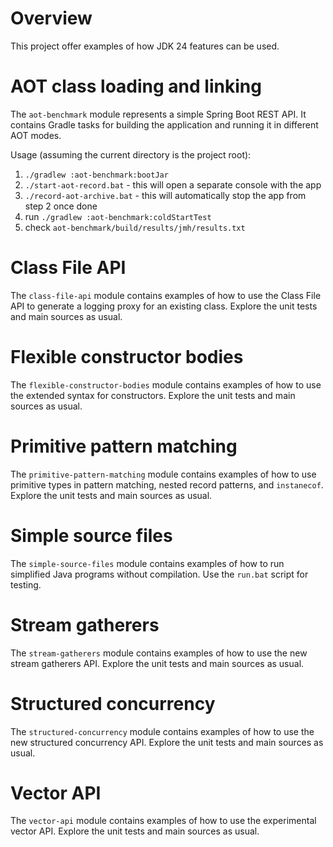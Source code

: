 # Overview
This project offer examples of how JDK 24 features can be used.

# AOT class loading and linking
The `aot-benchmark` module represents a simple Spring Boot REST API. It contains Gradle tasks for building the application and
running it in different AOT modes.

Usage (assuming the current directory is the project root):
1. `./gradlew :aot-benchmark:bootJar`
2. `./start-aot-record.bat` - this will open a separate console with the app
3. `./record-aot-archive.bat` - this will automatically stop the app from step 2 once done
4. run `./gradlew :aot-benchmark:coldStartTest`
5. check `aot-benchmark/build/results/jmh/results.txt`

# Class File API
The `class-file-api` module contains examples of how to use the Class File API to generate a logging proxy for an existing class.
Explore the unit tests and main sources as usual.

# Flexible constructor bodies
The `flexible-constructor-bodies` module contains examples of how to use the extended syntax for constructors.
Explore the unit tests and main sources as usual.

# Primitive pattern matching
The `primitive-pattern-matching` module contains examples of how to use primitive types in pattern matching, nested record patterns, and `instanecof`.
Explore the unit tests and main sources as usual.

# Simple source files
The `simple-source-files` module contains examples of how to run simplified Java programs without compilation. Use the `run.bat` script for testing.

# Stream gatherers
The `stream-gatherers` module contains examples of how to use the new stream gatherers API.
Explore the unit tests and main sources as usual.

# Structured concurrency
The `structured-concurrency` module contains examples of how to use the new structured concurrency API.
Explore the unit tests and main sources as usual.

# Vector API
The `vector-api` module contains examples of how to use the experimental vector API.
Explore the unit tests and main sources as usual.
